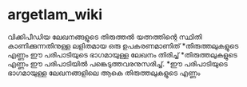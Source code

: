 argetlam_wiki
=============

വിക്കിപീഡിയ ലേഖനങ്ങളുടെ തിരുത്തല്‍ യത്നത്തിന്റെ സ്ഥിതി കാണിക്കുന്നതിനുള്ള ലളിതമായ ഒരു ഉപകരണമാണിത്
*തിരുത്തലുകളുടെ എണ്ണം ഈ  പരിപാടിയുടെ ഭാഗമായുള്ള ലേഖനം തിരിച്ച്
*തിരുത്തലുകളുടെ എണ്ണം ഈ  പരിപാടിയില്‍ പങ്കെടുത്തവരനുസരിച്ച്.
*ഈ  പരിപാടിയുടെ ഭാഗമായുള്ള  ലേഖനങ്ങളിലെ ആകെ തിരുത്തലുകളുടെ എണ്ണം
